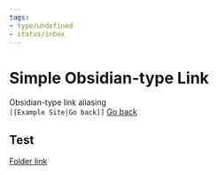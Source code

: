 ```yaml
---
tags:
- type/undefined
- status/inbox
---
```

   
# Simple Obsidian-type Link   
Obsidian-type link aliasing    
`[[Example Site|Go back]]` [Go back](../../index.md)   
   
## Test   
[Folder link](../../Resources/Example%20site/Folder1/Folder%20link.md)